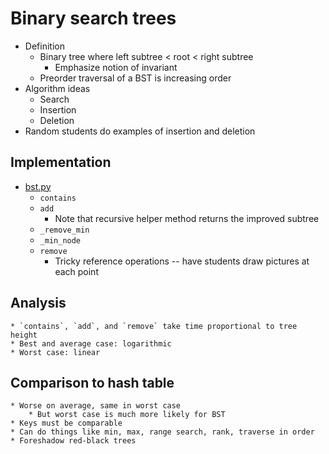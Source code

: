# Binary search trees
* Definition
  * Binary tree where left subtree < root < right subtree
    * Emphasize notion of invariant
  * Preorder traversal of a BST is increasing order
* Algorithm ideas
  * Search
  * Insertion
  * Deletion
* Random students do examples of insertion and deletion

## Implementation
* [bst.py](../src/bst.py)
  * `contains`
  * `add`
    * Note that recursive helper method returns the improved subtree
  * `_remove_min`
  * `_min_node`
  * `remove`
    * Tricky reference operations -- have students draw pictures at each point

## Analysis
    * `contains`, `add`, and `remove` take time proportional to tree height
    * Best and average case: logarithmic
    * Worst case: linear

## Comparison to hash table
    * Worse on average, same in worst case
        * But worst case is much more likely for BST
    * Keys must be comparable
    * Can do things like min, max, range search, rank, traverse in order
    * Foreshadow red-black trees
